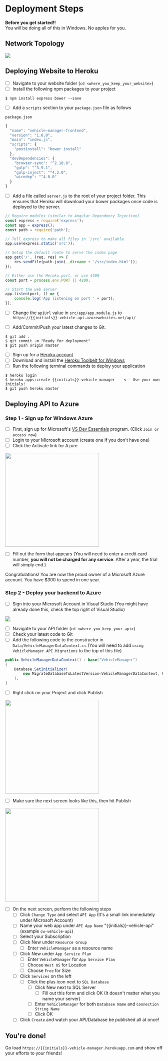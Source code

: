 # Deployment Steps

**Before you get started!!**<br />
You will be doing all of this in Windows. No apples for you.

## Network Topology

![](https://snag.gy/wgmyEI.jpg)

## Deploying Website to Heroku

- [ ] Navigate to your website folder (`cd <where_you_keep_your_website>`)
- [ ] Install the following npm packages to your project

```
$ npm install express bower --save
```

- [ ] Add a `scripts` section to your `package.json` file as follows

`package.json`<br />

```js
{
  "name": "vehicle-manager-frontend",
  "version": "1.0.0",
  "main": "index.js",
  "scripts": {
    "postinstall": "bower install"
  },
  "devDependencies": {
    "browser-sync": "^2.18.8",
    "gulp": "^3.9.1",
    "gulp-inject": "^4.2.0",
    "wiredep": "^4.0.0"
  }
}
```


- [ ] Add a file called `server.js` to the root of your project folder. This ensures that Heroku will download your bower packages once code is deployed to the server.

```js
// Require modules (similar to Angular Dependency Injection)
const express = require('express');
const app = express();
const path = require('path');

// Tell express to make all files in `/src` available
app.use(express.static('src'));

// Setup the default route to serve the index page
app.get('/', (req, res) => {
	res.sendFile(path.join(__dirname + '/src/index.html'));
});

// Either use the Heroku port, or use 4200
const port = process.env.PORT || 4200;

// Start the web server
app.listen(port, () => {
    console.log('App listening on port ' + port);
});
```

- [ ] Change the `apiUrl` value in `src/app/app.module.js` to `https://{{initials}}-vehicle-api.azurewebsites.net/api/`

- [ ] Add/Commit/Push your latest changes to Git.

```
$ git add .
$ git commit -m "Ready for deployment"
$ git push origin master
```

- [ ] Sign up for a [Heroku account](https://www.heroku.com)
- [ ] Download and install the [Heroku Toolbelt for Windows](https://devcenter.heroku.com/articles/heroku-cli)
- [ ] Run the following terminal commands to deploy your application

```
$ heroku login
$ heroku apps:create {{initials}}-vehicle-manager    <-- Use your own initials!
$ git push heroku master
```

## Deploying API to Azure

### Step 1 - Sign up for Windows Azure

- [ ] First, sign up for Microsoft's [VS Dev Essentials](https://www.visualstudio.com/dev-essentials/) program. (Click `Join or access now`)
- [ ] Login to your Microsoft account (create one if you don't have one)
- [ ] Click the Activate link for Azure

<img src="https://i.snag.gy/t2z3ET.jpg" width="300" />

- [ ] Fill out the form that appears (You will need to enter a credit card number, **you will not be charged for any service**. After a year, the trial will simply end.)

Congratulations! You are now the proud owner of a Microsoft Azure account. You have $300 to spend in one year.

### Step 2 - Deploy your backend to Azure

- [ ] Sign into your Microsoft Account in Visual Studio (You might have already done this, check the top right of Visual Studio)

<img src="https://i.snag.gy/2MRG6d.jpg" />

- [ ] Navigate to your API folder (`cd <where_you_keep_your_api>`)
- [ ] Check your latest code to Git
- [ ] Add the following code to the constructor in `Data/VehicleManagerDataContext.cs` (You will need to add `using VehicleManager.API.Migrations` to the top of this file)

```csharp
public VehicleManagerDataContext() : base("VehicleManager")
{
    Database.SetInitializer(
	    new MigrateDatabaseToLatestVersion<VehicleManagerDataContext, Configuration>()
    );
}
```

- [ ] Right click on your Project and click Publish

<img src="https://i.snag.gy/sJBUfe.jpg" width="300" />

- [ ] Make sure the next screen looks like this, then hit Publish

<img src="https://i.snag.gy/PxXnLZ.jpg" width="300" />

- [ ] On the next screen, perform the following steps
	- [ ] Click `Change Type` and select `API App`  (It's a small link immediately under Microsoft Account)
	- [ ] Name your web app under `API App Name` "{{initials}}-vehicle-api" (example `cw-vehicle-api`)
	- [ ] Select your Subscription
	- [ ] Click New under `Resource Group`
		- [ ] Enter `VehicleManager` as a resource name
	- [ ] Click New under `App Service Plan`
		- [ ] Enter `VehicleManager` for `App Service Plan`
		- [ ] Choose `West US` for Location
		- [ ] Choose `Free` for Size
	- [ ] Click `Services` on the left
		- [ ] Click the plus icon next to `SQL Database`
			- [ ] Click New next to SQL Server
				- [ ] Fill out this form and click OK (It doesn't matter what you name your server)
			- [ ] Enter `VehicleManager` for both `Database Name` and `Connection String Name`
			- [ ] Click OK
	- [ ] Click `Create` and watch your API/Database be published all at once!

## You're done!

Go load `https://{{initials}}-vehicle-manager.herokuapp.com` and show off your efforts to your friends!
